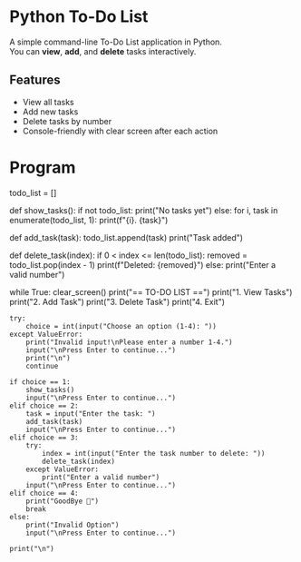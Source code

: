 # Python To-Do List

A simple command-line To-Do List application in Python.  
You can **view**, **add**, and **delete** tasks interactively.

## Features
- View all tasks
- Add new tasks
- Delete tasks by number
- Console-friendly with clear screen after each action


# Program
todo_list = []

def show_tasks():
    if not todo_list:
        print("No tasks yet")
    else:
        for i, task in enumerate(todo_list, 1):
            print(f"{i}. {task}")

def add_task(task):
    todo_list.append(task)
    print("Task added")

def delete_task(index):
    if 0 < index <= len(todo_list):
        removed = todo_list.pop(index - 1)
        print(f"Deleted: {removed}")
    else:
        print("Enter a valid number")

while True:
    clear_screen()
    print("== TO-DO LIST ==")
    print("1. View Tasks")
    print("2. Add Task")
    print("3. Delete Task")
    print("4. Exit")

    try:
        choice = int(input("Choose an option (1-4): "))
    except ValueError:
        print("Invalid input!\nPlease enter a number 1-4.")
        input("\nPress Enter to continue...")
        print("\n")
        continue

    if choice == 1:
        show_tasks()
        input("\nPress Enter to continue...")
    elif choice == 2:
        task = input("Enter the task: ")
        add_task(task)
        input("\nPress Enter to continue...")
    elif choice == 3:
        try:
            index = int(input("Enter the task number to delete: "))
            delete_task(index)
        except ValueError:
            print("Enter a valid number")
        input("\nPress Enter to continue...")
    elif choice == 4:
        print("GoodBye 👋")
        break
    else:
        print("Invalid Option")
        input("\nPress Enter to continue...")

    print("\n")
